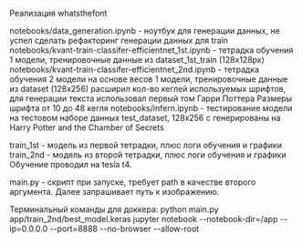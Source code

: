 Реализация whatsthefont

notebooks/data_generation.ipynb - ноутбук для генерации данных, не успел сделать рефакторинг генерации данных для train
notebooks/kvant-train-classifer-efficientnet_1st.ipynb - тетрадка обучения 1 модели, тренировочные данные из dataset_1st_train (128x128px)
notebooks/kvant-train-classifer-efficientnet_2nd.ipynb - тетрадка обучения 2 модели на основе весов 1 модели, тренировочные данные из dataset (128x256) расширил кол-во кеглей используемых шрифтов, для генерации текста использовал первый том Гарри Поттера
Размеры шрифта от 10 до 48 кегля 
notebooks/infern.ipynb - тестирование модели на тестовом наборе данных test_dataset, 128x256 c генерированы на Harry Potter and the Chamber of Secrets


train_1st - модель из первой тетрадки, плюс логи обучения и графики
train_2nd - модель из второй тетрадки, плюс логи обучения и графики
Обучение проводил на tesla t4.

main.py - скрипт при запуске, требует path  в качестве второго аргумента. Далее запрашивает путь к изображению.

Терминальный команды для доккера:
python main.py app/train_2nd/best_model.keras
jupyter notebook --notebook-dir=/app --ip=0.0.0.0 --port=8888 --no-browser --allow-root